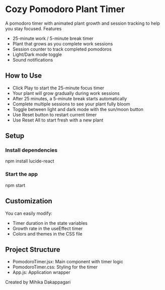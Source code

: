 # Cozy Pomodoro Plant Timer

A pomodoro timer with animated plant growth and session tracking to help you stay focused.
Features

- 25-minute work / 5-minute break timer
- Plant that grows as you complete work sessions
- Session counter to track completed pomodoros
- Light/Dark mode toggle
- Sound notifications

## How to Use

- Click Play to start the 25-minute focus timer
- Your plant will grow gradually during work sessions
- After 25 minutes, a 5-minute break starts automatically
- Complete multiple sessions to see your plant fully bloom
- Toggle between light and dark mode with the sun/moon button
- Use Reset button to restart current timer
- Use Reset All to start fresh with a new plant

## Setup
### Install dependencies
npm install lucide-react

### Start the app
npm start

## Customization

You can easily modify:

- Timer duration in the state variables
- Growth rate in the useEffect timer
- Colors and themes in the CSS file

## Project Structure

- PomodoroTimer.jsx: Main component with timer logic
- PomodoroTimer.css: Styling for the timer
- App.js: Application wrapper

Created by Mihika Dakappagari